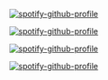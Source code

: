 [![spotify-github-profile](https://spotify-github-profile.kittinanx.com/api/view?uid=31qxbtcxae7tikvr5erbu3kq4oqy&cover_image=true&theme=default&show_offline=false&background_color=0019d7&interchange=false&bar_color=ffffff)](https://spotify-github-profile.kittinanx.com/api/view?uid=31qxbtcxae7tikvr5erbu3kq4oqy&redirect=true)


[![spotify-github-profile](https://spotify-github-profile.kittinanx.com/api/view?uid=31qxbtcxae7tikvr5erbu3kq4oqy&cover_image=true&theme=default&show_offline=false&background_color=05C75E&interchange=false&bar_color=ffffff)](https://spotify-github-profile.kittinanx.com/api/view?uid=31qxbtcxae7tikvr5erbu3kq4oqy&redirect=true)



[![spotify-github-profile](https://spotify-github-profile.kittinanx.com/api/view?uid=31qxbtcxae7tikvr5erbu3kq4oqy&cover_image=true&theme=default&show_offline=false&background_color=ff0000&interchange=false&bar_color=ffffff)](https://spotify-github-profile.kittinanx.com/api/view?uid=31qxbtcxae7tikvr5erbu3kq4oqy&redirect=true)



[![spotify-github-profile](https://spotify-github-profile.kittinanx.com/api/view?uid=31qxbtcxae7tikvr5erbu3kq4oqy&cover_image=true&theme=default&show_offline=false&background_color=ffff00&interchange=false&bar_color=010101)](https://spotify-github-profile.kittinanx.com/api/view?uid=31qxbtcxae7tikvr5erbu3kq4oqy&redirect=true)
